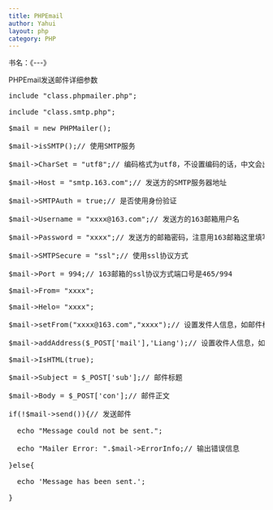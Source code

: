 ```yaml
---
title: PHPEmail
author: Yahui
layout: php
category: PHP
---
```


书名：《---》

PHPEmail发送邮件详细参数

<pre style="text-align: left;">
include "class.phpmailer.php";

include "class.smtp.php";

$mail = new PHPMailer();

$mail->isSMTP();// 使用SMTP服务

$mail->CharSet = "utf8";// 编码格式为utf8，不设置编码的话，中文会出现乱码

$mail->Host = "smtp.163.com";// 发送方的SMTP服务器地址

$mail->SMTPAuth = true;// 是否使用身份验证

$mail->Username = "xxxx@163.com";// 发送方的163邮箱用户名

$mail->Password = "xxxx";// 发送方的邮箱密码，注意用163邮箱这里填写的是“客户端授权密码”而不是邮箱的登录密码！

$mail->SMTPSecure = "ssl";// 使用ssl协议方式

$mail->Port = 994;// 163邮箱的ssl协议方式端口号是465/994

$mail->From= "xxxx";

$mail->Helo= "xxxx";

$mail->setFrom("xxxx@163.com","xxxx");// 设置发件人信息，如邮件格式说明中的发件人，这里会显示为Mailer(xxxx@163.com），Mailer是当做名字显示

$mail->addAddress($_POST['mail'],'Liang');// 设置收件人信息，如邮件格式说明中的收件人，这里会显示为Liang(yyyy@163.com)

$mail->IsHTML(true);

$mail->Subject = $_POST['sub'];// 邮件标题

$mail->Body = $_POST['con'];// 邮件正文

if(!$mail->send()){// 发送邮件

  echo "Message could not be sent.";

  echo "Mailer Error: ".$mail->ErrorInfo;// 输出错误信息

}else{

  echo 'Message has been sent.';

}
</pre>
